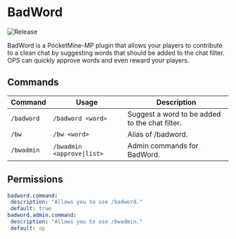 # BadWord
![Release](https://img.shields.io/badge/release-v1.0-blue.svg)

BadWord is a PocketMine-MP plugin that allows your players to contribute to a clean chat by suggesting words that should be added to the chat filter. OPS can quickly approve words and even reward your players.

## Commands
| Command | Usage | Description | 
| ------- | ----- | ----------- |
| `/badword` | `/badword <word>` | Suggest a word to be added to the chat filter. |
| `/bw` | `/bw <word>` | Alias of /badword. |
| `/bwadmin` | `/bwadmin <approve\|list>` | Admin commands for BadWord. |

## Permissions
```yaml
badword.command:
 description: "Allows you to use /badword."
 default: true
badword.admin.command:
 description: "Allows you to use /bwadmin."
 default: op
```
